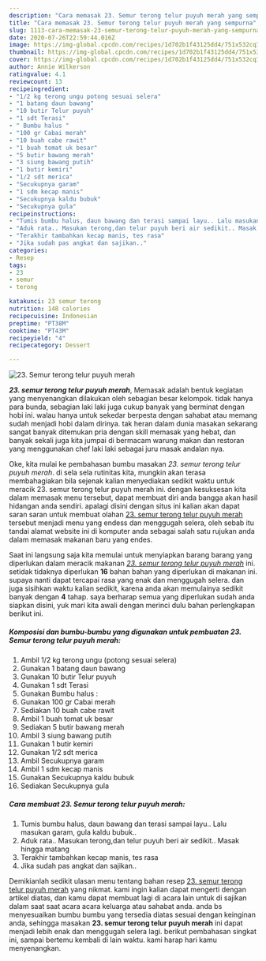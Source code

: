 ```yaml
---
description: "Cara memasak 23. Semur terong telur puyuh merah yang sempurna"
title: "Cara memasak 23. Semur terong telur puyuh merah yang sempurna"
slug: 1113-cara-memasak-23-semur-terong-telur-puyuh-merah-yang-sempurna
date: 2020-07-26T22:59:44.016Z
image: https://img-global.cpcdn.com/recipes/1d702b1f43125dd4/751x532cq70/23-semur-terong-telur-puyuh-merah-foto-resep-utama.jpg
thumbnail: https://img-global.cpcdn.com/recipes/1d702b1f43125dd4/751x532cq70/23-semur-terong-telur-puyuh-merah-foto-resep-utama.jpg
cover: https://img-global.cpcdn.com/recipes/1d702b1f43125dd4/751x532cq70/23-semur-terong-telur-puyuh-merah-foto-resep-utama.jpg
author: Annie Wilkerson
ratingvalue: 4.1
reviewcount: 13
recipeingredient:
- "1/2 kg terong ungu potong sesuai selera"
- "1 batang daun bawang"
- "10 butir Telur puyuh"
- "1 sdt Terasi"
- " Bumbu halus "
- "100 gr Cabai merah"
- "10 buah cabe rawit"
- "1 buah tomat uk besar"
- "5 butir bawang merah"
- "3 siung bawang putih"
- "1 butir kemiri"
- "1/2 sdt merica"
- "Secukupnya garam"
- "1 sdm kecap manis"
- "Secukupnya kaldu bubuk"
- "Secukupnya gula"
recipeinstructions:
- "Tumis bumbu halus, daun bawang dan terasi sampai layu.. Lalu masukan garam, gula kaldu bubuk.."
- "Aduk rata.. Masukan terong,dan telur puyuh beri air sedikit.. Masak hingga matang"
- "Terakhir tambahkan kecap manis, tes rasa"
- "Jika sudah pas angkat dan sajikan.."
categories:
- Resep
tags:
- 23
- semur
- terong

katakunci: 23 semur terong 
nutrition: 148 calories
recipecuisine: Indonesian
preptime: "PT38M"
cooktime: "PT43M"
recipeyield: "4"
recipecategory: Dessert

---
```



![23. Semur terong telur puyuh merah](https://img-global.cpcdn.com/recipes/1d702b1f43125dd4/751x532cq70/23-semur-terong-telur-puyuh-merah-foto-resep-utama.jpg)

<b><i>23. semur terong telur puyuh merah</i></b>, Memasak adalah bentuk kegiatan yang menyenangkan dilakukan oleh sebagian besar kelompok. tidak hanya para bunda, sebagian laki laki juga cukup banyak yang berminat dengan hobi ini. walau hanya untuk sekedar berpesta dengan sahabat atau memang sudah menjadi hobi dalam dirinya. tak heran dalam dunia masakan sekarang sangat banyak ditemukan pria dengan skill memasak yang hebat, dan banyak sekali juga kita jumpai di bermacam warung makan dan restoran yang menggunakan chef laki laki sebagai juru masak andalan nya.



Oke, kita mulai ke pembahasan bumbu masakan <i>23. semur terong telur puyuh merah</i>. di sela sela rutinitas kita, mungkin akan terasa membahagiakan bila sejenak kalian menyediakan sedikit waktu untuk meracik 23. semur terong telur puyuh merah ini. dengan kesuksesan kita dalam memasak menu tersebut, dapat membuat diri anda bangga akan hasil hidangan anda sendiri. apalagi disini dengan situs ini kalian akan dapat saran saran untuk membuat olahan <u>23. semur terong telur puyuh merah</u> tersebut menjadi menu yang endess dan menggugah selera, oleh sebab itu tandai alamat website ini di komputer anda sebagai salah satu rujukan anda dalam memasak makanan baru yang endes.


Saat ini langsung saja kita memulai untuk menyiapkan barang barang yang diperlukan dalam meracik makanan <u><i>23. semur terong telur puyuh merah</i></u> ini. setidak tidaknya diperlukan <b>16</b> bahan bahan yang diperlukan di makanan ini. supaya nanti dapat tercapai rasa yang enak dan menggugah selera. dan juga sisihkan waktu kalian sedikit, karena anda akan memulainya sedikit banyak dengan <b>4</b> tahap. saya berharap semua yang diperlukan sudah anda siapkan disini, yuk mari kita awali dengan merinci dulu bahan perlengkapan berikut ini.

<!--inarticleads1-->

##### Komposisi dan bumbu-bumbu yang digunakan untuk pembuatan 23. Semur terong telur puyuh merah:

1. Ambil 1/2 kg terong ungu (potong sesuai selera)
1. Gunakan 1 batang daun bawang
1. Gunakan 10 butir Telur puyuh
1. Gunakan 1 sdt Terasi
1. Gunakan  Bumbu halus :
1. Gunakan 100 gr Cabai merah
1. Sediakan 10 buah cabe rawit
1. Ambil 1 buah tomat uk besar
1. Sediakan 5 butir bawang merah
1. Ambil 3 siung bawang putih
1. Gunakan 1 butir kemiri
1. Gunakan 1/2 sdt merica
1. Ambil Secukupnya garam
1. Ambil 1 sdm kecap manis
1. Gunakan Secukupnya kaldu bubuk
1. Sediakan Secukupnya gula




<!--inarticleads2-->

##### Cara membuat 23. Semur terong telur puyuh merah:

1. Tumis bumbu halus, daun bawang dan terasi sampai layu.. Lalu masukan garam, gula kaldu bubuk..
1. Aduk rata.. Masukan terong,dan telur puyuh beri air sedikit.. Masak hingga matang
1. Terakhir tambahkan kecap manis, tes rasa
1. Jika sudah pas angkat dan sajikan..




Demikianlah sedikit ulasan menu tentang bahan resep <u>23. semur terong telur puyuh merah</u> yang nikmat. kami ingin kalian dapat mengerti dengan artikel diatas, dan kamu dapat membuat lagi di acara lain untuk di sajikan dalam saat saat acara acara keluarga atau sahabat anda. anda bs menyesuaikan bumbu bumbu yang tersedia diatas sesuai dengan keinginan anda, sehingga masakan <b>23. semur terong telur puyuh merah</b> ini dapat menjadi lebih enak dan menggugah selera lagi. berikut pembahasan singkat ini, sampai bertemu kembali di lain waktu. kami harap hari kamu menyenangkan.

